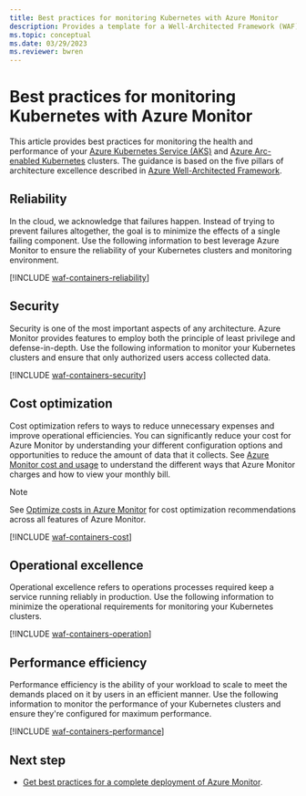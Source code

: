 ```yaml
---
title: Best practices for monitoring Kubernetes with Azure Monitor
description: Provides a template for a Well-Architected Framework (WAF) article specific to monitoring Kubernetes with Azure Monitor.
ms.topic: conceptual
ms.date: 03/29/2023
ms.reviewer: bwren
---
```


# Best practices for monitoring Kubernetes with Azure Monitor

This article provides best practices for monitoring the health and performance of your [Azure Kubernetes Service (AKS)](/azure/aks/intro-kubernetes) and [Azure Arc-enabled Kubernetes](/azure/azure-arc/kubernetes/overview) clusters. The guidance is based on the five pillars of architecture excellence described in [Azure Well-Architected Framework](/azure/architecture/framework/).

## Reliability

In the cloud, we acknowledge that failures happen. Instead of trying to prevent failures altogether, the goal is to minimize the effects of a single failing component. Use the following information to best leverage Azure Monitor to ensure the reliability of your Kubernetes clusters and monitoring environment.

[!INCLUDE [waf-containers-reliability](../includes/waf-containers-reliability.md)]

## Security

Security is one of the most important aspects of any architecture. Azure Monitor provides features to employ both the principle of least privilege and defense-in-depth. Use the following information to monitor your Kubernetes clusters and ensure that only authorized users access collected data.

[!INCLUDE [waf-containers-security](../includes/waf-containers-security.md)]

## Cost optimization

Cost optimization refers to ways to reduce unnecessary expenses and improve operational efficiencies. You can significantly reduce your cost for Azure Monitor by understanding your different configuration options and opportunities to reduce the amount of data that it collects. See [Azure Monitor cost and usage](cost-usage.md) to understand the different ways that Azure Monitor charges and how to view your monthly bill.

> [!NOTE]
> See [Optimize costs in Azure Monitor](best-practices-cost.md) for cost optimization recommendations across all features of Azure Monitor.

[!INCLUDE [waf-containers-cost](../includes/waf-containers-cost.md)]

## Operational excellence

Operational excellence refers to operations processes required keep a service running reliably in production. Use the following information to minimize the operational requirements for monitoring your Kubernetes clusters.

[!INCLUDE [waf-containers-operation](../includes/waf-containers-operation.md)]

## Performance efficiency

Performance efficiency is the ability of your workload to scale to meet the demands placed on it by users in an efficient manner. Use the following information to monitor the performance of your Kubernetes clusters and ensure they're configured for maximum performance.

[!INCLUDE [waf-containers-performance](../includes/waf-containers-performance.md)]

## Next step

* [Get best practices for a complete deployment of Azure Monitor](best-practices.md).
